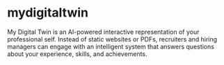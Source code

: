 # mydigitaltwin
My Digital Twin is an AI-powered interactive representation of your professional self. Instead of static websites or PDFs, recruiters and hiring managers can engage with an intelligent system that answers questions about your experience, skills, and achievements.
